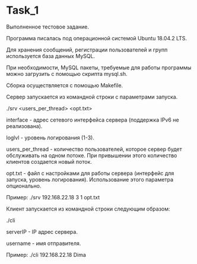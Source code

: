 # Task_1
Выполненное тестовое задание.

Программа писалась под операционной системой Ubuntu 18.04.2 LTS.

Для хранения сообщений, регистрации пользователей и групп используется база данных MySQL.

При необходимости, MySQL пакеты, требуемые для работы программы можно загрузить с помощью скрипта mysql.sh.

Сборка осуществляется с помощью Makefile.

Сервер  запускается из командной строки с параметрами запуска.

./srv <IP> <loglvl> <users_per_thread> <opt.txt>
  
interface - адрес сетевого интерфейса сервера (поддержка IPv6 не реализована).

loglvl - уровень логирования (1-3).

users_per_thread - количество пользователей, которое сервер будет обслуживать на одном потоке. При привышении этого количество клиентов создается новый поток.

opt.txt - файл с настройками для работы сервера (интерфейс для запуска, уровень логирования). Использование этого параметра опционально.

Пример: ./srv 192.168.22.18 3 1 opt.txt



Клиент запускается из командной строки следующим образом:

./cli <serverIP> <username>
 
serverIP - IP aдрес сервера.

username - имя отправителя.

Пример: ./cli 192.168.22.18 Dima
  
